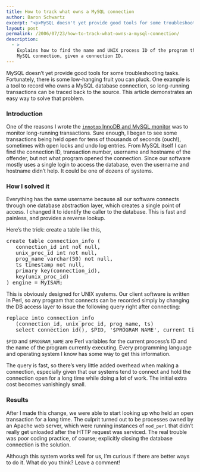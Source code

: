 ```yaml
---
title: How to track what owns a MySQL connection
author: Baron Schwartz
excerpt: "<p>MySQL doesn't yet provide good tools for some troubleshooting tasks.  Fortunately, there is some low-hanging fruit you can pluck.  One example is a tool to record who owns a MySQL database connection, so long-running transactions can be traced back to the source.  This article demonstrates an easy way to solve that problem.</p>"
layout: post
permalink: /2006/07/23/how-to-track-what-owns-a-mysql-connection/
description:
  - >
    Explains how to find the name and UNIX process ID of the program that owns a
    MySQL connection, given a connection ID.
---
```

MySQL doesn&#8217;t yet provide good tools for some troubleshooting tasks. Fortunately, there is some low-hanging fruit you can pluck. One example is a tool to record who owns a MySQL database connection, so long-running transactions can be traced back to the source. This article demonstrates an easy way to solve that problem.

### Introduction

One of the reasons I wrote the [`innotop` InnoDB and MySQL monitor][1] was to monitor long-running transactions. Sure enough, I began to see some transactions being held open for tens of thousands of seconds (ouch!), sometimes with open locks and undo log entries. From MySQL itself I can find the connection ID, transaction number, username and hostname of the offender, but not what program opened the connection. Since our software mostly uses a single login to access the database, even the username and hostname didn&#8217;t help. It could be one of dozens of systems.

### How I solved it

Everything has the same username because all our software connects through one database abstraction layer, which creates a single point of access. I changed it to identify the caller to the database. This is fast and painless, and provides a reverse lookup.

Here&#8217;s the trick: create a table like this,

<pre>create table connection_info (
   connection_id int not null,
   unix_proc_id int not null,
   prog_name varchar(50) not null,
   ts timestamp not null,
   primary key(connection_id),
   key(unix_proc_id)
) engine = MyISAM;</pre>

This is obviously designed for UNIX systems. Our client software is written in Perl, so any program that connects can be recorded simply by changing the DB access layer to issue the following query right after connecting:

<pre>replace into connection_info
   (connection_id, unix_proc_id, prog_name, ts)
   select connection_id(), $PID, '$PROGRAM_NAME', current_timestamp</pre>

`$PID` and `$PROGRAM_NAME` are Perl variables for the current process&#8217;s ID and the name of the program currently executing. Every programming language and operating system I know has some way to get this information.

The query is fast, so there&#8217;s very little added overhead when making a connection, especially given that our systems tend to connect and hold the connection open for a long time while doing a lot of work. The initial extra cost becomes vanishingly small.

### Results

After I made this change, we were able to start looking up who held an open transaction for a long time. The culprit turned out to be processes owned by an Apache web server, which were running instances of `mod_perl` that didn&#8217;t really get unloaded after the HTTP request was serviced. The real trouble was poor coding practice, of course; explicitly closing the database connection is the solution.

Although this system works well for us, I&#8217;m curious if there are better ways to do it. What do you think? Leave a comment!

 [1]: /innotop/